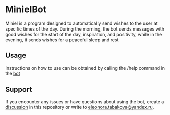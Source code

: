 # MinielBot
Miniel is a program designed to automatically send wishes to the user at specific times of the day. During the morning, the bot sends messages with good wishes for the start of the day, inspiration, and positivity, while in the evening, it sends wishes for a peaceful sleep and rest

## Usage
Instructions on how to use can be obtained by calling the /help command in the [bot](https://t.me/minielbot)

<!--Поддержка-->
## Support
If you encounter any issues or have questions about using the bot, create a 
[discussion](https://github.com/elfysh/MinielBot/issues/new/choose) in this repository or write to <eleonora.tabakova@yandex.ru>.
